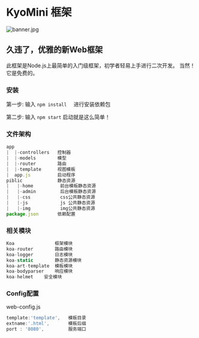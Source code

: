 # KyoMini 框架

![banner.jpg](http://www.naokiono.cc/public/banner.jpg)

## 久违了，优雅的新Web框架

此框架是Node.js上最简单的入门级框架，初学者轻易上手进行二次开发。
当然！它是免费的。

### 安装

第一步: 输入  `npm install  `   进行安装依赖包

第二步: 输入  `npm start`   启动就是这么简单！

### 文件架构

```javascript
app
|  |-controllers   控制器
|  |-models        模型
|  |-router        路由
|  |-template      视图模板
|  app.js          启动程序
piblic             静态资源
|   |-home          前台模板静态资源
|   |-admin         后台模板静态资源
|   |-css           css公共静态资源
|   |-js            js 公共静态资源
|   |-img           img公共静态资源
package.json       依赖配置

```

### 相关模块

```javascript
Koa               框架模块
koa-router        路由模块
koa-logger        日志模块
koa-static        静态资源模块
koa-art-template  模板模块
koa-bodyparser    响应模块
koa-helmet    安全模块
```

### Config配置
web-config.js
```javascript
template:'template',   模板目录
extname:'.html',       模板后缀
port : '8080',         服务端口
```